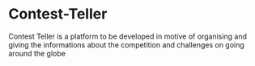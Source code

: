 # Contest-Teller
Contest Teller is a platform to be developed in motive of 
organising and giving the informations about the competition and challenges on going around the globe
